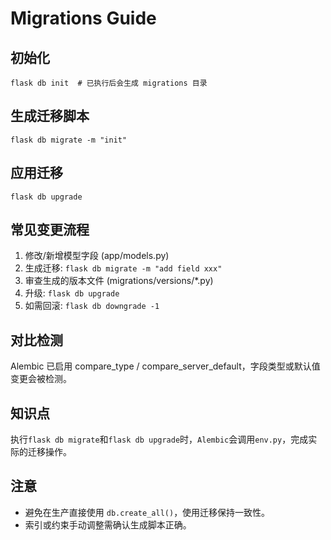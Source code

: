 # Migrations Guide

## 初始化
```
flask db init  # 已执行后会生成 migrations 目录
```

## 生成迁移脚本
```
flask db migrate -m "init"
```

## 应用迁移
```
flask db upgrade
```

## 常见变更流程
1. 修改/新增模型字段 (app/models.py)
2. 生成迁移: `flask db migrate -m "add field xxx"`
3. 审查生成的版本文件 (migrations/versions/*.py)
4. 升级: `flask db upgrade`
5. 如需回滚: `flask db downgrade -1`

## 对比检测
Alembic 已启用 compare_type / compare_server_default，字段类型或默认值变更会被检测。

## 知识点
执行`flask db migrate`和`flask db upgrade`时，`Alembic`会调用`env.py`，完成实际的迁移操作。

## 注意
- 避免在生产直接使用 `db.create_all()`，使用迁移保持一致性。
- 索引或约束手动调整需确认生成脚本正确。
